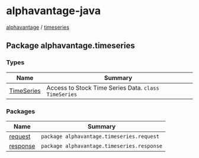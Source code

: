 # alphavantage-java

[alphavantage](../alphavantage/index.md) / [timeseries](#)

## Package alphavantage.timeseries

### Types

|Name|Summary|
|----|-------|
|[TimeSeries]| Access to Stock Time Series Data. `class TimeSeries`|

### Packages

|Name|Summary|
|----|-------|
|[request]|`package alphavantage.timeseries.request`|
|[response]|`package alphavantage.timeseries.response`|

[TimeSeries]: index.md
[request]: index.md
[response]: index.md
